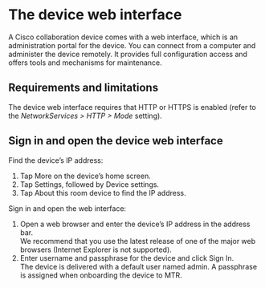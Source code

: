 # The device web interface

A Cisco collaboration device comes with a web interface, which is an administration portal for the device. You can connect from a computer and administer the device remotely. It provides full configuration access and offers tools and mechanisms for maintenance.

## Requirements and limitations 

The device web interface requires that HTTP or HTTPS is enabled (refer to the _NetworkServices > HTTP > Mode_ setting).

## Sign in and open the device web interface

Find the device’s IP address:

1.	Tap More on the device’s home screen.
2.	Tap Settings, followed by Device settings.
3.	Tap About this room device to find the IP address.

Sign in and open the web interface:
1.	Open a web browser and enter the device’s IP address in the address bar.  
We recommend that you use the latest release of one of the major web browsers (Internet Explorer is not supported). 
3.	Enter username and passphrase for the device and click Sign In.  
The device is delivered with a default user named admin. A passphrase is assigned when onboarding the device to MTR.

